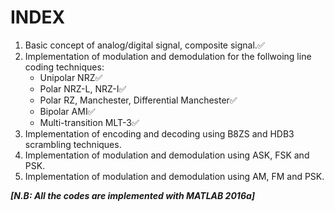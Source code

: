 # INDEX
1. Basic concept of analog/digital signal, composite signal.✅
2. Implementation of modulation and demodulation for the follwoing line coding techniques:
	- Unipolar NRZ✅
	- Polar NRZ-L, NRZ-I✅
	- Polar RZ, Manchester, Differential Manchester✅
	- Bipolar AMI✅
	- Multi-transition MLT-3✅
3. Implementation of encoding and decoding using B8ZS and HDB3 scrambling techniques.
4. Implementation of modulation and demodulation using ASK, FSK and PSK.
5. Implementation of modulation and demodulation using AM, FM and PSK.
     
***[N.B: All the codes are implemented with MATLAB 2016a]***